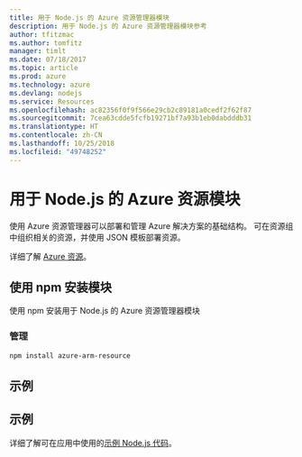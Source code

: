 ```yaml
---
title: 用于 Node.js 的 Azure 资源管理器模块
description: 用于 Node.js 的 Azure 资源管理器模块参考
author: tfitzmac
ms.author: tomfitz
manager: timlt
ms.date: 07/18/2017
ms.topic: article
ms.prod: azure
ms.technology: azure
ms.devlang: nodejs
ms.service: Resources
ms.openlocfilehash: ac82356f0f9f566e29cb2c89181a0cedf2f62f87
ms.sourcegitcommit: 7cea63cdde5fcfb19271bf7a93b1eb0dabdddb31
ms.translationtype: HT
ms.contentlocale: zh-CN
ms.lasthandoff: 10/25/2018
ms.locfileid: "49748252"
---
```

# <a name="azure-resource-modules-for-nodejs"></a>用于 Node.js 的 Azure 资源模块

使用 Azure 资源管理器可以部署和管理 Azure 解决方案的基础结构。 可在资源组中组织相关的资源，并使用 JSON 模板部署资源。

详细了解 [Azure 资源](https://docs.microsoft.com/azure/azure-resource-manager/)。

## <a name="install-the-modules-with-npm"></a>使用 npm 安装模块

使用 npm 安装用于 Node.js 的 Azure 资源管理器模块

### <a name="management"></a>管理

```bash
npm install azure-arm-resource
```

## <a name="example"></a>示例

## <a name="samples"></a>示例

详细了解可在应用中使用的[示例 Node.js 代码](https://azure.microsoft.com/resources/samples/?platform=nodejs)。